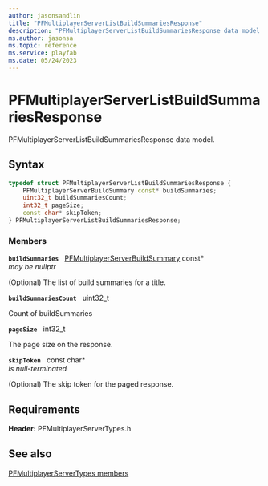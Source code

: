 ```yaml
---
author: jasonsandlin
title: "PFMultiplayerServerListBuildSummariesResponse"
description: "PFMultiplayerServerListBuildSummariesResponse data model."
ms.author: jasonsa
ms.topic: reference
ms.service: playfab
ms.date: 05/24/2023
---
```


# PFMultiplayerServerListBuildSummariesResponse  

PFMultiplayerServerListBuildSummariesResponse data model.  

## Syntax  
  
```cpp
typedef struct PFMultiplayerServerListBuildSummariesResponse {  
    PFMultiplayerServerBuildSummary const* buildSummaries;  
    uint32_t buildSummariesCount;  
    int32_t pageSize;  
    const char* skipToken;  
} PFMultiplayerServerListBuildSummariesResponse;  
```
  
### Members  
  
**`buildSummaries`** &nbsp; [PFMultiplayerServerBuildSummary](pfmultiplayerserverbuildsummary.md) const*  
*may be nullptr*  
  
(Optional) The list of build summaries for a title.
  
**`buildSummariesCount`** &nbsp; uint32_t  
  
Count of buildSummaries
  
**`pageSize`** &nbsp; int32_t  
  
The page size on the response.
  
**`skipToken`** &nbsp; const char*  
*is null-terminated*  
  
(Optional) The skip token for the paged response.
  
  
## Requirements  
  
**Header:** PFMultiplayerServerTypes.h
  
## See also  
[PFMultiplayerServerTypes members](../pfmultiplayerservertypes_members.md)  

  
  
